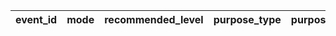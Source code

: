 |event_id|mode|recommended_level|purpose_type|purpose_count|trigger_hp|story_id_mode_start|story_id_mode_end|wave_group_id|unnecessary_defeat_chara|story_start_second|action_start_second|hp_gauge_color_flag|start_idle_trigger|appear_time|detail_boss_bg_size|detail_boss_bg_height|detail_boss_motion|is_hide_boss|
| --- | --- | --- | --- | --- | --- | --- | --- | --- | --- | --- | --- | --- | --- | --- | --- | --- | --- | --- |